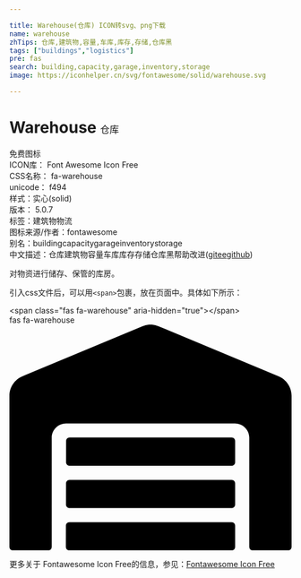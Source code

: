 ```yaml
---

title: Warehouse(仓库) ICON转svg、png下载
name: warehouse
zhTips: 仓库,建筑物,容量,车库,库存,存储,仓库黑
tags: ["buildings","logistics"]
pre: fas
search: building,capacity,garage,inventory,storage
image: https://iconhelper.cn/svg/fontawesome/solid/warehouse.svg

---
```


# Warehouse  <small style="font-size: 60%;font-weight: 100">仓库</small>


<div class="detail-page">
<p>
<span><span class="badge-success badge">免费图标</span> </span>
<br/>
<span>
ICON库：
<span class="badge-secondary badge">Font Awesome Icon Free</span> 
</span>
<br/>
<span>
CSS名称：
<span class="badge-secondary badge">fa-warehouse</span> 
</span>
<br/>
<span>
unicode：
<span class="badge-secondary badge">f494</span> 
<copy-btn content='f494' btn-title=""></copy-btn>
<copy-btn :content='String.fromCodePoint(parseInt("f494", 16))' btn-title="复制U"></copy-btn>
</span><br/><span>样式：<span class="badge-light badge">实心(solid)</span></span>
<br/>
<span>
版本：
<span class="badge-secondary badge">5.0.7</span> 
</span><br/><span>标签：<span class="badge-light badge"><router-link to="/tags/buildings.html">建筑物</router-link></span><span class="badge-light badge"><router-link to="/tags/logistics.html">物流</router-link></span></span>
<br/>
<span>图标来源/作者：<span class="badge-light badge">fontawesome</span></span> 
<br/>
<span>别名：<span class="badge-light badge">building</span><span class="badge-light badge">capacity</span><span class="badge-light badge">garage</span><span class="badge-light badge">inventory</span><span class="badge-light badge">storage</span></span><br/><span class="zh-detail">中文描述：<span class="badge-primary badge">仓库</span><span class="badge-primary badge">建筑物</span><span class="badge-primary badge">容量</span><span class="badge-primary badge">车库</span><span class="badge-primary badge">库存</span><span class="badge-primary badge">存储</span><span class="badge-primary badge">仓库黑</span><span class="help-link"><span>帮助改进</span>(<a href="https://gitee.com/liuwave/icon-helper/edit/master/json/fontawesome/solid/warehouse.json" target="_blank" rel="noopener noreferrer">gitee</a><a href="https://github.com/liuwave/icon-helper/edit/master/json/fontawesome/solid/warehouse.json" target="_blank" rel="noopener noreferrer">github</a></span>)</span><br/>
</p>
</div><div class="description description alert alert-light">对物资进行储存、保管的库房。</div>
<div class="alert alert-dark">
  <i class="fas fa-warehouse fa-xs"></i>
  <i class="fas fa-warehouse fa-sm"></i>
  <i class="fas fa-warehouse fa-lg"></i>
  <i class="fas fa-warehouse fa-2x"></i>
  <i class="fas fa-warehouse fa-3x"></i>
  <i class="fas fa-warehouse fa-5x"></i>
  <i class="fas fa-warehouse fa-7x"></i>
</div>
<div>
  <p>引入css文件后，可以用<code>&lt;span&gt;</code>包裹，放在页面中。具体如下所示：    
  </p>
  <div class="alert alert-primary" style="font-size: 14px">
    &lt;span class="fas fa-warehouse" aria-hidden="true"&gt;&lt;/span&gt;
    <copy-btn content='<span class="fas fa-warehouse" aria-hidden="true"></span>'></copy-btn>
  </div>
  <div class="alert alert-secondary">
    <i class="fas fa-warehouse"
    style="font-size: 24px"
    aria-hidden="true"></i> fas fa-warehouse
    <copy-btn content="fas fa-warehouse" btn-title="复制图标名称"></copy-btn>
  </div>
</div>
<div id="svg" class="svg-wrap">
<svg xmlns="http://www.w3.org/2000/svg" viewBox="0 0 640 512"><path d="M504 352H136.4c-4.4 0-8 3.6-8 8l-.1 48c0 4.4 3.6 8 8 8H504c4.4 0 8-3.6 8-8v-48c0-4.4-3.6-8-8-8zm0 96H136.1c-4.4 0-8 3.6-8 8l-.1 48c0 4.4 3.6 8 8 8h368c4.4 0 8-3.6 8-8v-48c0-4.4-3.6-8-8-8zm0-192H136.6c-4.4 0-8 3.6-8 8l-.1 48c0 4.4 3.6 8 8 8H504c4.4 0 8-3.6 8-8v-48c0-4.4-3.6-8-8-8zm106.5-139L338.4 3.7a48.15 48.15 0 0 0-36.9 0L29.5 117C11.7 124.5 0 141.9 0 161.3V504c0 4.4 3.6 8 8 8h80c4.4 0 8-3.6 8-8V256c0-17.6 14.6-32 32.6-32h382.8c18 0 32.6 14.4 32.6 32v248c0 4.4 3.6 8 8 8h80c4.4 0 8-3.6 8-8V161.3c0-19.4-11.7-36.8-29.5-44.3z"/></svg>
</div>
<detail full-name='fa-warehouse'></detail>

<Vssue title="关于“Warehouse”的评论" />
    
<div><p>更多关于  Fontawesome Icon Free的信息，参见：<a target="_blank" href="https://iconhelper.cn/fontawesome.html">Fontawesome Icon Free</a>
</p></div>
